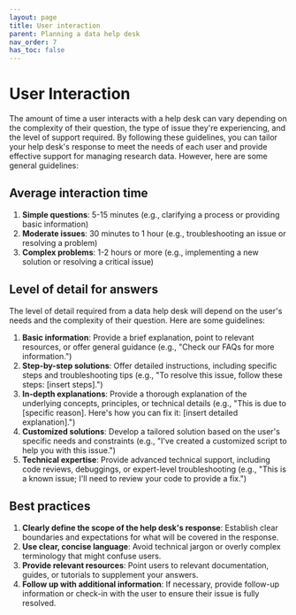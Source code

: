 ```yaml
---
layout: page
title: User interaction
parent: Planning a data help desk
nav_order: 7
has_toc: false
---
```


# User Interaction

The amount of time a user interacts with a help desk can vary depending on the
complexity of their question, the type of issue they're experiencing, and the
level of support required. By following these guidelines, you can tailor your
help desk's response to meet the needs of each user and provide effective
support for managing research data. However, here are some general guidelines:

## Average interaction time

1. **Simple questions**: 5-15 minutes (e.g., clarifying a process or providing
   basic information)
2. **Moderate issues**: 30 minutes to 1 hour (e.g., troubleshooting an issue or
   resolving a problem)
3. **Complex problems**: 1-2 hours or more (e.g., implementing a new solution or
   resolving a critical issue)

## Level of detail for answers

The level of detail required from a data help desk will depend on the user's
needs and the complexity of their question. Here are some guidelines:

1. **Basic information**: Provide a brief explanation, point to relevant
   resources, or offer general guidance (e.g., "Check our FAQs for more
   information.")
2. **Step-by-step solutions**: Offer detailed instructions, including specific
   steps and troubleshooting tips (e.g., "To resolve this issue, follow these
   steps: [insert steps].")
3. **In-depth explanations**: Provide a thorough explanation of the underlying
   concepts, principles, or technical details (e.g., "This is due to [specific
   reason]. Here's how you can fix it: [insert detailed explanation].")
4. **Customized solutions**: Develop a tailored solution based on the user's
   specific needs and constraints (e.g., "I've created a customized script to
   help you with this issue.")
5. **Technical expertise**: Provide advanced technical support, including code
   reviews, debuggings, or expert-level troubleshooting (e.g., "This is a known
   issue; I'll need to review your code to provide a fix.")

## Best practices

1. **Clearly define the scope of the help desk's response**: Establish clear
   boundaries and expectations for what will be covered in the response.
2. **Use clear, concise language**: Avoid technical jargon or overly complex
   terminology that might confuse users.
3. **Provide relevant resources**: Point users to relevant documentation,
   guides, or tutorials to supplement your answers.
4. **Follow up with additional information**: If necessary, provide follow-up
   information or check-in with the user to ensure their issue is fully
   resolved.
